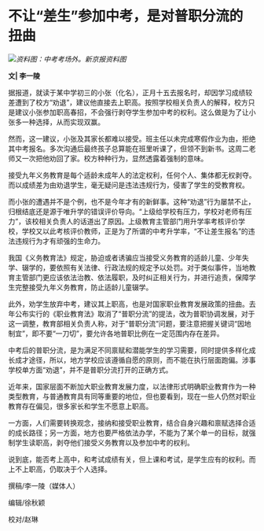 # 不让“差生”参加中考，是对普职分流的扭曲

![](https://inews.gtimg.com/newsapp_bt/0/15670758899/1000)_资料图：中考考场外。新京报资料图_

**文| 李一陵**

据报道，就读于某中学初三的小张（化名），正月十五去报名时，却因学习成绩较差遭到了校方“劝退”，建议他直接去上职高。按照学校相关负责人的解释，校方只是建议小张参加职高春招，不会强行剥夺学生参加中考的权利。这么做是为了让小张多一种选择，从而实现双赢。

然而，这一建议，小张及其家长都难以接受。班主任以未完成寒假作业为由，拒绝其中考报名。多次沟通后最终孩子总算能在班里听课了，但领不到新书。这周二老师又一次把他劝回了家。校方种种行为，显然透露着强制的意味。

接受九年义务教育是每个适龄未成年人的法定权利，任何个人、集体都无权剥夺。而以成绩差为由劝退学生，毫无疑问是违法违规行为，侵害了学生的受教育权。

而小张的遭遇并不是个例，也不是今年才有的新鲜事。这种“劝退”行为屡禁不止，归根结底还是源于唯升学的错误评价导向。“上级给学校有压力，学校对老师有压力”，该校相关负责人的话道出了原因。上级教育主管部门用升学率考核评价学校，学校又以此考核评价教师，正是为了所谓的中考升学率，“不让差生报名”的违法违规行为才有顽强的生命力。

我国《义务教育法》规定，胁迫或者诱骗应当接受义务教育的适龄儿童、少年失学、辍学的，要依照有关法律、行政法规的规定予以处罚。对于类似事件，当地教育主管部门更应该依法治教、依法履职，及时纠正相关行为，并进行追责，保障学生完整接受九年义务教育，防止适龄儿童辍学。

此外，劝学生放弃中考，建议其上职高，也是对国家职业教育发展政策的扭曲。去年公布实行的《职业教育法》取消了“普职分流”的提法，改为普职协调发展，对于这一调整，教育部相关负责人称，对于“普职分流”问题，要注意把握关键词“因地制宜”，即不要“一刀切”，要允许各地普职比例在一定范围内存在差异。

中考后的普职分流，是为满足不同禀赋和潜能学生的学习需要，同时提供多样化成长成才途径，所以，地方学校应该遵循自愿的原则，而不能在执行层面跑偏。涉事学校单方面“劝退”，并不是普职分流打开的正确方式。

近年来，国家层面不断加大职业教育发展力度，以法律形式明确职业教育作为一种类型教育，与普通教育具有同等重要的地位，但也要看到，现在一些人仍然对职业教育存在偏见，很多家长和学生不愿意上职高。

一方面，人们需要转换观念，接纳和接受职业教育，结合自身兴趣和禀赋选择合适的成长路径；另一方面，地方也要严格依法办学，不能为了某个单一的目标，就强制学生读职高，剥夺他们接受义务教育以及参加中考的权利。

说到底，能否考上高中，和考试成绩有关，但上课和考试，是学生应有的权利。而上不上职高，仍取决于个人选择。

撰稿/李一陵（媒体人）

编辑/徐秋颖

校对/赵琳

